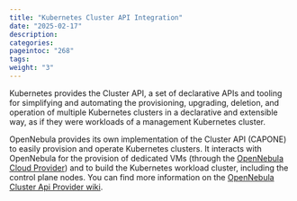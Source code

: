 ```yaml
---
title: "Kubernetes Cluster API Integration"
date: "2025-02-17"
description:
categories:
pageintoc: "268"
tags:
weight: "3"
---
```


<a id="k8s-cluster-api"></a>

<!--# Kubernetes Cluster API -->

Kubernetes provides the Cluster API, a set of declarative APIs and tooling for simplifying and automating the provisioning, upgrading, deletion, and operation of multiple Kubernetes clusters in a declarative and extensible way, as if they were workloads of a management Kubernetes cluster.

OpenNebula provides its own implementation of the Cluster API (CAPONE) to easily provision and operate Kubernetes clusters. It interacts with OpenNebula for the provision of dedicated VMs (through the [OpenNebula Cloud Provider](./kubernetes_cloud_provider.md)) and to build the Kubernetes workload cluster, including the control plane nodes. You can find more information on the [OpenNebula Cluster Api Provider wiki](https://github.com/OpenNebula/cluster-api-provider-opennebula/wiki).
